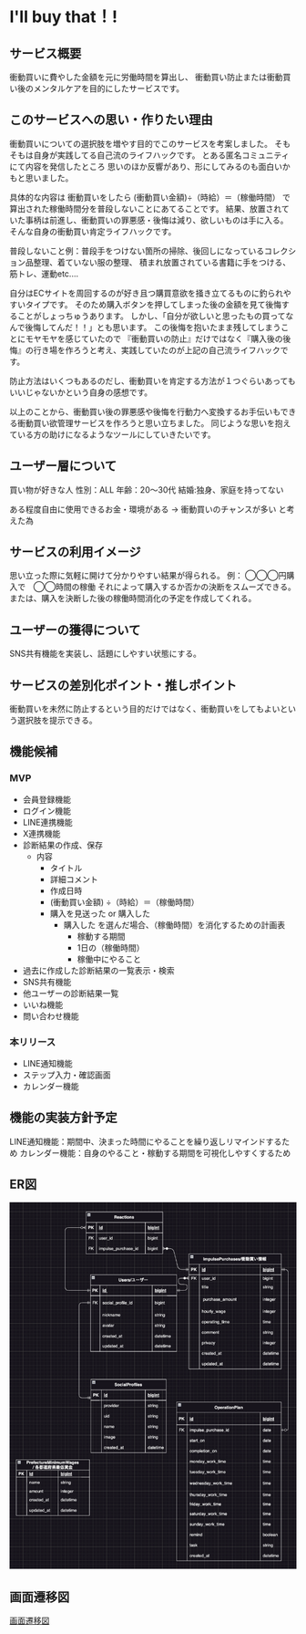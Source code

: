 # I'll buy that！!

## サービス概要
衝動買いに費やした金額を元に労働時間を算出し、
衝動買い防止または衝動買い後のメンタルケアを目的にしたサービスです。

## このサービスへの思い・作りたい理由
衝動買いについての選択肢を増やす目的でこのサービスを考案しました。
そもそもは自身が実践してる自己流のライフハックです。
とある匿名コミュニティにて内容を発信したところ
思いのほか反響があり、形にしてみるのも面白いかもと思いました。

具体的な内容は
衝動買いをしたら
(衝動買い金額)÷（時給）＝（稼働時間）
で算出された稼働時間分を普段しないことにあてることです。
結果、放置されていた事柄は前進し、衝動買いの罪悪感・後悔は減り、欲しいものは手に入る。
そんな自身の衝動買い肯定ライフハックです。

普段しないこと例：普段手をつけない箇所の掃除、後回しになっているコレクション品整理、着ていない服の整理、
積まれ放置されている書籍に手をつける、筋トレ、運動etc....

自分はECサイトを周回するのが好き且つ購買意欲を掻き立てるものに釣られやすいタイプです。
そのため購入ボタンを押してしまった後の金額を見て後悔することがしょっちゅうあります。
しかし、「自分が欲しいと思ったもの買ってなんで後悔してんだ！！」とも思います。
この後悔を抱いたまま残してしまうことにモヤモヤを感じていたので
『衝動買いの防止』だけではなく『購入後の後悔』の行き場を作ろうと考え、実践していたのが上記の自己流ライフハックです。

防止方法はいくつもあるのだし、衝動買いを肯定する方法が１つぐらいあってもいいじゃないかという自身の感想です。

以上のことから、衝動買い後の罪悪感や後悔を行動力へ変換するお手伝いもできる衝動買い欲管理サービスを作ろうと思い立ちました。
同じような思いを抱えている方の助けになるようなツールにしていきたいです。

## ユーザー層について
買い物が好きな人
性別：ALL
年齢：20〜30代
結婚:独身、家庭を持ってない

ある程度自由に使用できるお金・環境がある → 衝動買いのチャンスが多い
と考えた為

## サービスの利用イメージ
思い立った際に気軽に開けて分かりやすい結果が得られる。
例：  ◯◯◯円購入で　◯◯時間の稼働
それによって購入するか否かの決断をスムーズできる。
または、購入を決断した後の稼働時間消化の予定を作成してくれる。


## ユーザーの獲得について
SNS共有機能を実装し、話題にしやすい状態にする。


## サービスの差別化ポイント・推しポイント
衝動買いを未然に防止するという目的だけではなく、衝動買いをしてもよいという選択肢を提示できる。

## 機能候補
### MVP
- 会員登録機能
- ログイン機能
- LINE連携機能
- X連携機能
- 診断結果の作成、保存
  - 内容
    - タイトル
    - 詳細コメント
    - 作成日時
    - (衝動買い金額) ÷（時給）＝（稼働時間）
    - 購入を見送った or 購入した
      - 購入した を選んだ場合、（稼働時間）を消化するための計画表
        - 稼動する期間
        - 1日の（稼働時間）
        - 稼働中にやること
- 過去に作成した診断結果の一覧表示・検索
- SNS共有機能
- 他ユーザーの診断結果一覧
- いいね機能
- 問い合わせ機能

### 本リリース
- LINE通知機能
- ステップ入力・確認画面
- カレンダー機能

## 機能の実装方針予定
LINE通知機能：期間中、決まった時間にやることを繰り返しリマインドするため
カレンダー機能：自身のやること・稼動する期間を可視化しやすくするため

## ER図
![Alt text](defaf36b5d2e83df3ba6e2e806e4488e.png)
## 画面遷移図
[画面遷移図](https://www.figma.com/file/d2O7EGcTOsYNRaywy2BxNn/%E3%80%90%E6%8F%90%E5%87%BA%E7%94%A8%E3%80%91I'll-buy-that%EF%BC%81!?type=design&mode=design&t=T9tvLV2J2kxXdXCL-1)
